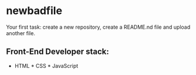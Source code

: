 # newbadfile
Your first task: create a new repository, create a README.nd file and upload another file.
## Front-End Developer stack:

* HTML
﻿﻿* CSS
﻿﻿* JavaScript
